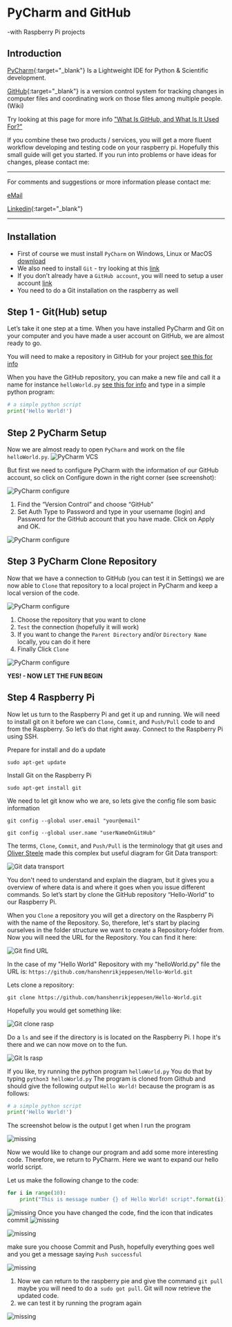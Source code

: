 # PyCharm and GitHub
-with Raspberry Pi projects

## Introduction

[PyCharm](https://www.jetbrains.com/pycharm/download/){:target="_blank"} Is a Lightweight IDE for Python & Scientific development.

[GitHub](https://github.com/){:target="_blank"} is a version control system for tracking changes in computer files and coordinating work on those files among multiple people.(Wiki)

Try looking at this page for more info ["What Is GitHub, and What Is It Used For?"](https://www.howtogeek.com/180167/htg-explains-what-is-github-and-what-do-geeks-use-it-for/)

If you combine these two products / services, you will get a more fluent workflow developing and testing code on your raspberry pi. Hopefully this small guide will get you started. If you run into problems or have ideas for changes, please contact me:

______
For comments and suggestions or more information please contact me:

[eMail](mailto:hans@eaaa.dk)

[Linkedin](https://www.linkedin.com/in/hansjeppesen/){:target="_blank"}

______

## Installation

- First of course we must install `PyCharm` on Windows, Linux or MacOS [download](https://www.jetbrains.com/pycharm/download/)
- We also need to install `Git` - try looking at this [link](https://git-scm.com/book/en/v2/Getting-Started-Installing-Git)
- If you don’t already have a `GitHub account`, you will need to setup a user account [link](https://github.com/)
- You need to do a Git installation on the raspberry as well

## Step 1 - Git(Hub) setup

Let’s take it one step at a time. When you have installed PyCharm and Git on your computer and you have made a user account on GitHub, we are almost ready to go.

You will need to make a repository in GitHub for your project [see this for info](https://help.github.com/articles/creating-a-new-repository/)

When you have the GitHub repository, you can make a new file and call it a name for instance `helloWorld.py` [see this for info]( https://help.github.com/articles/creating-new-files/) and type in a simple python program:

```python
# a simple python script
print('Hello World!')

```
## Step 2 PyCharm Setup

Now we are almost ready to open `PyCharm` and work on the file `helloWorld.py`.
![PyCharm VCS](https://hanshenrikjeppesen.github.io/ITEK_01_network/doc/images/PyCharm_VCS.png)

But first we need to configure PyCharm with the information of our GitHub account, so click on Configure down in the right corner (see screenshot):

![PyCharm configure](https://hanshenrikjeppesen.github.io/ITEK_01_network/doc/images/PyCharm_configure.jpg)

1. Find the “Version Control” and choose “GitHub”
1. Set Auth Type to Password and type in your username (login) and Password for the GitHub account that you have made. Click on Apply and OK. 

![PyCharm configure](https://hanshenrikjeppesen.github.io/ITEK_01_network/doc/images/PyCharm_configure_github.jpg)

## Step 3 PyCharm Clone Repository

Now that we have a connection to GitHub (you can test it in Settings) we are now able to `Clone` that repository to a local project in PyCharm and keep a local version of the code.

![PyCharm configure](https://hanshenrikjeppesen.github.io/ITEK_01_network/doc/images/PyCharm_git_clone.jpg)

1. Choose the repository that you want to clone
1. `Test` the connection (hopefully it will work)
1. If you want to change the `Parent Directory` and/or `Directory Name` locally, you can do it here
1. Finally Click `Clone`

![PyCharm configure](https://hanshenrikjeppesen.github.io/ITEK_01_network/doc/images/PyCharm_git_yes.jpg)

**YES! -  NOW LET THE FUN BEGIN**

## Step 4 Raspberry Pi

Now let us turn to the Raspberry Pi and get it up and running. We will need to install git on it before we can `Clone`, `Commit`, and `Push/Pull` code to and from the Raspberry. So let’s do that right away. Connect to the Raspberry Pi using SSH.

Prepare for install and do a update

`sudo apt-get update`

Install Git on the Raspberry Pi

`sudo apt-get install git`

We need to let git know who we are, so lets give the config file som basic information

`git config --global user.email "your@email"`

`git config --global user.name "userNameOnGitHub"`

The terms, `Clone`, `Commit`, and `Push/Pull` is the terminology that git uses and [Oliver Steele](http://blog.osteele.com/2008/05/my-git-workflow/) made this complex but useful diagram for Git Data transport:

![Git data transport](https://hanshenrikjeppesen.github.io/ITEK_01_network/doc/images/git-transport.png)

You don't need to understand and explain the diagram, but it gives you a overview of where data is and where it goes when you issue different commands. So let’s start by clone the GitHub repository “Hello-World” to our Raspberry Pi.

When you `Clone` a repository you will get a directory on the Raspberry Pi with the name of the Repository. 
So, therefore, let's start by placing ourselves in the folder structure we want to create a Repository-folder from.
Now you will need the URL for the Repository. You can find it here:

![Git find URL](https://hanshenrikjeppesen.github.io/ITEK_01_network/doc/images/git_repo_URL_new.png)

In the case of my "Hello World" Repository with my "helloWorld.py" file the URL is:
`https://github.com/hanshenrikjeppesen/Hello-World.git`

Lets clone a repository:

`git clone https://github.com/hanshenrikjeppesen/Hello-World.git`

Hopefully you would get something like:

![Git clone rasp](https://hanshenrikjeppesen.github.io/ITEK_01_network/doc/images/git_clone_rasp.png)

Do a `ls` and see if the directory is is located on the Raspberry Pi. 
I hope it's there and we can now move on to the fun.

![Git ls rasp](https://hanshenrikjeppesen.github.io/ITEK_01_network/doc/images/git_ls_rasp.png)

If you like, try running the python program `helloWorld.py`
You do that by typing `python3 helloWorld.py`
The program is cloned from Github and should give the following output `Hello World!` 
because the program is as follows:

```python
# a simple python script
print('Hello World!')
```

The screenshot below is the output I get when I run the program

![missing](https://hanshenrikjeppesen.github.io/ITEK_01_network/doc/images/rasp_python_first.png)

Now we would like to change our program and add some more interesting code. 
Therefore, we return to PyCharm. Here we want to expand our hello world script.

Let us make the following change to the code:
```python
for i in range(10):
    print("This is message number {} of Hello World! script".format(i))
```

![missing](https://hanshenrikjeppesen.github.io/ITEK_01_network/doc/images/pycharm_change_code.png)
Once you have changed the code, find the icon that indicates commit
![missing](https://hanshenrikjeppesen.github.io/ITEK_01_network/doc/images/pycharm_change_code2.png)

![missing](https://hanshenrikjeppesen.github.io/ITEK_01_network/doc/images/pycharm_commit_push.png)

make sure you choose Commit and Push, 
hopefully everything goes well and you get a message saying `Push successful`

![missing](https://hanshenrikjeppesen.github.io/ITEK_01_network/doc/images/rasp_push_succes.png)


1. Now we can return to the raspberry pie and give the command `git pull` maybe you will need to do a` sudo got pull`. 
Git will now retrieve the updated code.
2. we can test it by running the program again

![missing](https://hanshenrikjeppesen.github.io/ITEK_01_network/doc/images/rasp_git_pull_run_code.png)


























